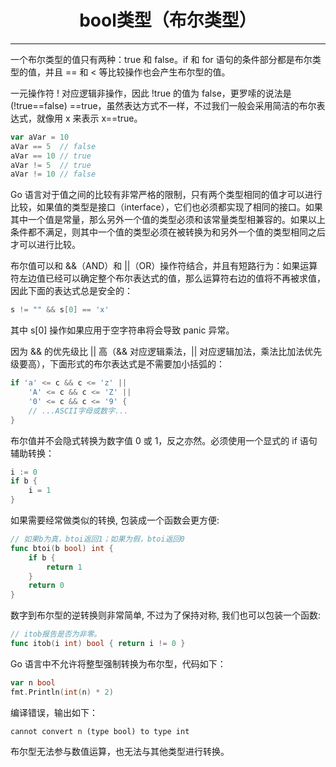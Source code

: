 <center><h1>bool类型（布尔类型）</h1></center>

---

一个布尔类型的值只有两种：true 和 false。if 和 for 语句的条件部分都是布尔类型的值，并且 == 和 < 等比较操作也会产生布尔型的值。

一元操作符 ! 对应逻辑非操作，因此 !true 的值为 false，更罗嗦的说法是 (!true==false) ==true，虽然表达方式不一样，不过我们一般会采用简洁的布尔表达式，就像用 x 来表示 x==true。

```go
var aVar = 10
aVar == 5  // false
aVar == 10 // true
aVar != 5  // true
aVar != 10 // false
```

Go 语言对于值之间的比较有非常严格的限制，只有两个类型相同的值才可以进行比较，如果值的类型是接口（interface），它们也必须都实现了相同的接口。如果其中一个值是常量，那么另外一个值的类型必须和该常量类型相兼容的。如果以上条件都不满足，则其中一个值的类型必须在被转换为和另外一个值的类型相同之后才可以进行比较。

布尔值可以和 &&（AND）和 ||（OR）操作符结合，并且有短路行为：如果运算符左边值已经可以确定整个布尔表达式的值，那么运算符右边的值将不再被求值，因此下面的表达式总是安全的：

```go
s != "" && s[0] == 'x'
```

其中 s[0] 操作如果应用于空字符串将会导致 panic 异常。

因为 && 的优先级比 || 高（&& 对应逻辑乘法，|| 对应逻辑加法，乘法比加法优先级要高），下面形式的布尔表达式是不需要加小括弧的：

```go
if 'a' <= c && c <= 'z' ||
    'A' <= c && c <= 'Z' ||
    '0' <= c && c <= '9' {
    // ...ASCII字母或数字...
}
```

布尔值并不会隐式转换为数字值 0 或 1，反之亦然。必须使用一个显式的 if 语句辅助转换：

```go
i := 0
if b {
    i = 1
}
```

如果需要经常做类似的转换, 包装成一个函数会更方便:

```go
// 如果b为真，btoi返回1；如果为假，btoi返回0
func btoi(b bool) int {
    if b {
        return 1
    }
    return 0
}
```

数字到布尔型的逆转换则非常简单, 不过为了保持对称, 我们也可以包装一个函数:

```go
// itob报告是否为非零。
func itob(i int) bool { return i != 0 }
```

Go 语言中不允许将整型强制转换为布尔型，代码如下：

```go
var n bool
fmt.Println(int(n) * 2)
```

编译错误，输出如下：

```
cannot convert n (type bool) to type int
```

布尔型无法参与数值运算，也无法与其他类型进行转换。
